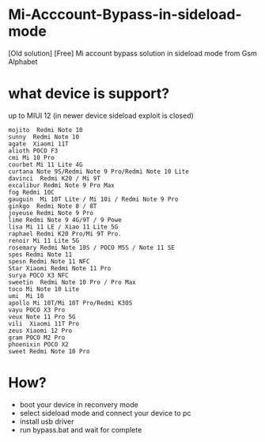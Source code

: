 # Mi-Acccount-Bypass-in-sideload-mode
[Old solution] [Free] Mi account bypass solution in sideload mode from Gsm Alphabet

# what device is support?
up to MIUI 12 (in newer device sideload exploit is closed)
```
mojito  Redmi Note 10
sunny  Redmi Note 10
agate  Xiaomi 11T
alioth POCO F3
cmi Mi 10 Pro
courbet Mi 11 Lite 4G
curtana Note 9S/Redmi Note 9 Pro/Redmi Note 10 Lite
davinci  Redmi K20 / Mi 9T
excalibur Redmi Note 9 Pro Max
fog Redmi 10C
gauguin  Mi 10T Lite / Mi 10i / Redmi Note 9 Pro
ginkgo  Redmi Note 8 / 8T 
joyeuse Redmi Note 9 Pro
lime Redmi Note 9 4G/9T / 9 Powe
lisa Mi 11 LE / Xiao 11 Lite 5G
raphael Redmi K20 Pro/Mi 9T Pro.
renoir Mi 11 Lite 5G
rosemary Redmi Note 10S / POCO M5S / Note 11 SE
spes Redmi Note 11
spesn Redmi Note 11 NFC
Star Xiaomi Redmi Note 11 Pro
surya POCO X3 NFC
sweetin  Redmi Note 10 Pro / Pro Max
toco Mi Note 10 Lite
umi  Mi 10 
apollo Mi 10T/Mi 10T Pro/Redmi K30S 
vayu POCO X3 Pro
veux Note 11 Pro 5G
vili  Xiaomi 11T Pro
zeus Xiaomi 12 Pro
gram POCO M2 Pro
phoenixin POCO X2
sweet Redmi Note 10 Pro
```

# How?
+ boot your device in reconvery mode
+ select sideload mode and connect your device to pc
+ install usb driver 
+ run bypass.bat and wait for complete

